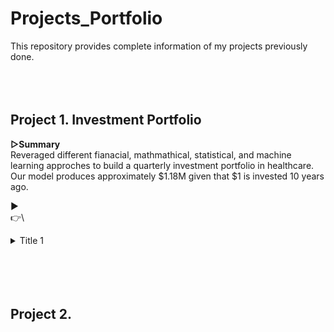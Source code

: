 # Projects_Portfolio

This repository provides complete information of my projects previously done.
<br/>
<br/>
<br/>
<br/>


## Project 1. Investment Portfolio
**▷Summary**<br/>
Reveraged different fianacial, mathmathical, statistical, and machine learning approches to build a quarterly investment portfolio in healthcare.
Our model produces approximately $1.18M given that $1 is invested 10 years ago.

▶\
👉\




<details>
<summary>Title 1</summary>
<p>Content 1 Content 1 Content 1 Content 1 Content 1</p>
</details>

<br/>
<br/>
<br/>
<br/>

         


## Project 2.
